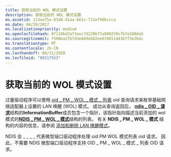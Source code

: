 ```yaml
---
title: 获取当前的 WOL 模式设置
description: 获取当前的 WOL 模式设置
ms.assetid: 113ea75a-83d8-41aa-b61c-711ef90bccca
ms.date: 04/20/2017
ms.localizationpriority: medium
ms.openlocfilehash: 8f134bd2af3eec7d220b77a800239cfb7e508da5
ms.sourcegitcommit: f500ea2fbfd3e849eb82ee67d011443bff3e2b4c
ms.translationtype: MT
ms.contentlocale: zh-CN
ms.lasthandoff: 08/31/2020
ms.locfileid: "89217553"
---
```

# <a name="obtaining-the-current-settings-of-wol-patterns"></a>获取当前的 WOL 模式设置





过量驱动程序可以使用 [oid \_ PM \_ WOL \_ 模式 \_ 列表](./oid-pm-wol-pattern-list.md) oid 查询请求来枚举基础网络适配器上设置的 LAN 唤醒 (WOL) 模式。 成功从查询返回后， [**ndis \_ OID \_ 请求**](/windows-hardware/drivers/ddi/ndis/ns-ndis-_ndis_oid_request)结构的**InformationBuffer**成员包含一个指针，该指针指向描述当前添加的 wol 模式的[**NDIS \_ PM \_ WOL \_ 模式**](/windows-hardware/drivers/ddi/ntddndis/ns-ntddndis-_ndis_pm_wol_pattern)结构的列表。 有关 **NDIS \_ PM \_ WOL \_ 模式** 结构的内容的信息，请参阅 [添加和删除 LAN 唤醒模式](adding-and-deleting-wake-on-lan-patterns.md)。

NDIS 会 \_ \_ \_ \_ 代表微型端口驱动程序处理 oid PM WOL 模式列表 oid 请求。 因此，不需要 NDIS 微型端口驱动程序支持 OID \_ PM \_ WOL \_ 模式 \_ 列表 OID 请求。

 

